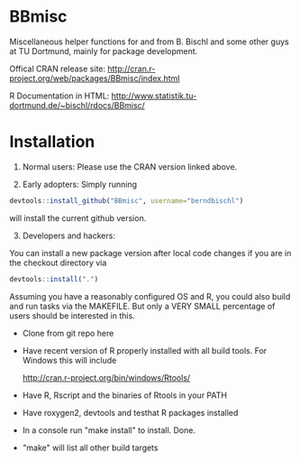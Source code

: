 BBmisc
======

Miscellaneous helper functions for and from B. Bischl and some other guys at TU Dortmund, mainly for package development.

Offical CRAN release site: 
http://cran.r-project.org/web/packages/BBmisc/index.html

R Documentation in HTML:
http://www.statistik.tu-dortmund.de/~bischl/rdocs/BBmisc/

Installation
============

1) Normal users:
Please use the CRAN version linked above.

2) Early adopters: Simply running
```r
devtools::install_github("BBmisc", username="berndbischl")
```
will install the current github version.

3) Developers and hackers:

You can install a new package version after local code changes if you are in the checkout directory via
```r
devtools::install(".")
```
Assuming you have a reasonably configured OS and R, you could also build and run tasks via the MAKEFILE.
But only a VERY SMALL percentage of users should be interested in this.

- Clone from git repo here

- Have recent version of R properly installed with all build tools. For Windows this will include 
  
  http://cran.r-project.org/bin/windows/Rtools/

- Have R, Rscript and the binaries of Rtools in your PATH 

- Have roxygen2, devtools and testhat R packages installed

- In a console run "make install" to install. Done.

- "make" will list all other build targets

